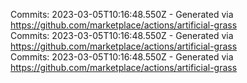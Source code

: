 Commits: 2023-03-05T10:16:48.550Z - Generated via https://github.com/marketplace/actions/artificial-grass
<br>
Commits: 2023-03-05T10:16:48.550Z - Generated via https://github.com/marketplace/actions/artificial-grass
<br>
Commits: 2023-03-05T10:16:48.550Z - Generated via https://github.com/marketplace/actions/artificial-grass
<br>
